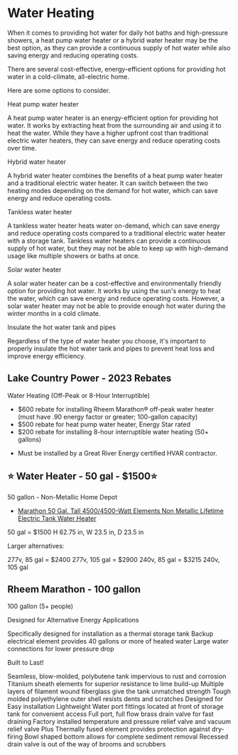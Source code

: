 # Water Heating

When it comes to providing hot water for daily hot baths and high-pressure showers, a heat pump water heater or a hybrid water heater may be the best option, as they can provide a continuous supply of hot water while also saving energy and reducing operating costs. 

There are several cost-effective, energy-efficient options for providing hot water in a cold-climate, all-electric home. 

Here are some options to consider.

Heat pump water heater

A heat pump water heater is an energy-efficient option for providing hot water. It works by extracting heat from the surrounding air and using it to heat the water. While they have a higher upfront cost than traditional electric water heaters, they can save energy and reduce operating costs over time.

Hybrid water heater

A hybrid water heater combines the benefits of a heat pump water heater and a traditional electric water heater. It can switch between the two heating modes depending on the demand for hot water, which can save energy and reduce operating costs.

Tankless water heater

A tankless water heater heats water on-demand, which can save energy and reduce operating costs compared to a traditional electric water heater with a storage tank. Tankless water heaters can provide a continuous supply of hot water, but they may not be able to keep up with high-demand usage like multiple showers or baths at once.

Solar water heater

A solar water heater can be a cost-effective and environmentally friendly option for providing hot water. It works by using the sun's energy to heat the water, which can save energy and reduce operating costs. However, a solar water heater may not be able to provide enough hot water during the winter months in a cold climate.

Insulate the hot water tank and pipes

Regardless of the type of water heater you choose, it's important to properly insulate the hot water tank and pipes to prevent heat loss and improve energy efficiency.

## Lake Country Power - 2023 Rebates

Water Heating (Off-Peak or 8-Hour Interruptible)

- $600 rebate for installing Rheem Marathon®
off-peak water heater (must have .90 energy factor or
greater; 100-gallon capacity)
- $500 rebate for heat pump water heater,
Energy Star rated
- $200 rebate for installing 8-hour interruptible
water heating (50+ gallons)

* Must be installed by a Great River Energy certified HVAR contractor.

## ⭐ Water Heater - 50 gal - $1500⭐

50 gallon - Non-Metallic Home Depot 

- [Marathon 50 Gal. Tall 4500/4500-Watt Elements Non Metallic Lifetime Electric Tank Water Heater](https://www.homedepot.com/p/Rheem-Marathon-50-Gal-Tall-4500-4500-Watt-Elements-Non-Metallic-Lifetime-Electric-Tank-Water-Heater-MR50245/205466186)

50 gal = $1500  H 62.75 in, W 23.5 in, D 23.5 in

Larger alternatives:

277v,  85 gal = $2400
277v, 105 gal = $2900
240v,  85 gal = $3215
240v, 105 gal

## Rheem Marathon - 100 gallon

100 gallon (5+ people)

Designed for Alternative Energy Applications

Specifically designed for installation as a thermal storage tank
Backup electrical element provides 40 gallons or more of heated water
Large water connections for lower pressure drop

Built to Last!

Seamless, blow-molded, polybutene tank impervious to rust and corrosion
Titanium sheath elements for superior resistance to lime build-up
Multiple layers of filament wound fiberglass give the tank unmatched strength
Tough molded polyethylene outer shell resists dents and scratches
Designed for Easy installation
Lightweight
Water port fittings located at front of storage tank for convenient access
Full port, full flow brass drain valve for fast draining
Factory installed temperature and pressure relief valve and vacuum relief valve
Plus
Thermally fused element provides protection against dry-firing
Bowl shaped bottom allows for complete sediment removal
Recessed drain valve is out of the way of brooms and scrubbers
